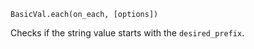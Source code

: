 ```BasicVal.each(on_each, [options])```

Checks if the string value starts with the ```desired_prefix```.